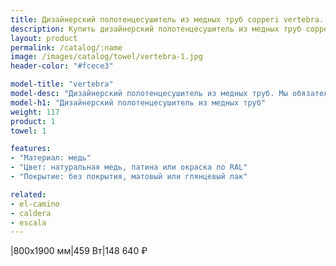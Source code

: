 ```yaml
---
title: Дизайнерский полотенцесушитель из медных труб copperi vertebra. Цены и размеры.
description: Купить дизайнерский полотенцесушитель из медных труб copperi vertebra в Москве по цене производителя.
layout: product
permalink: /catalog/:name
image: /images/catalog/towel/vertebra-1.jpg
header-color: "#fcece3"

model-title: "vertebra"
model-desc: "Дизайнерский полотенцесушитель из медных труб. Мы обязательно когда-нибудь придумаем крутое описание для этой модели, но сейчас совсем не до того. Посмотрите пока на картинки, всё и так понятно. А если не понятно, позвоните нам и мы всё расскажем. Или напишите, если не любите звонить."
model-h1: "Дизайнерский полотенцесушитель из медных труб"
weight: 117
product: 1
towel: 1

features:
- "Материал: медь"
- "Цвет: натуральная медь, патина или окраска по RAL"
- "Покрытие: без покрытия, матовый или глянцевый лак"

related:
- el-camino
- caldera
- escala
---
```

|800x1900 мм|459 Вт|148 640 ₽
